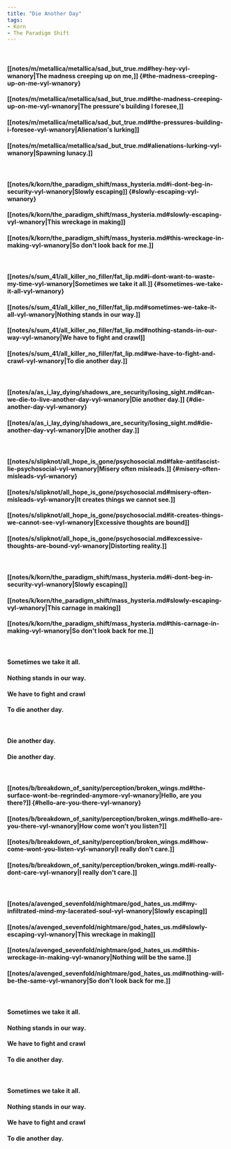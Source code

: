 ```yaml
---
title: "Die Another Day"
tags:
- Korn
- The Paradigm Shift
---
```

&nbsp;
#### [[notes/m/metallica/metallica/sad_but_true.md#hey-hey-vyl-wnanory|The madness creeping up on me,]] {#the-madness-creeping-up-on-me-vyl-wnanory}
#### [[notes/m/metallica/metallica/sad_but_true.md#the-madness-creeping-up-on-me-vyl-wnanory|The pressure's building I foresee,]]
#### [[notes/m/metallica/metallica/sad_but_true.md#the-pressures-building-i-foresee-vyl-wnanory|Alienation's lurking]]
#### [[notes/m/metallica/metallica/sad_but_true.md#alienations-lurking-vyl-wnanory|Spawning lunacy.]]
&nbsp;
#### [[notes/k/korn/the_paradigm_shift/mass_hysteria.md#i-dont-beg-in-security-vyl-wnanory|Slowly escaping]] {#slowly-escaping-vyl-wnanory}
#### [[notes/k/korn/the_paradigm_shift/mass_hysteria.md#slowly-escaping-vyl-wnanory|This wreckage in making]]
#### [[notes/k/korn/the_paradigm_shift/mass_hysteria.md#this-wreckage-in-making-vyl-wnanory|So don't look back for me.]]
&nbsp;
#### [[notes/s/sum_41/all_killer_no_filler/fat_lip.md#i-dont-want-to-waste-my-time-vyl-wnanory|Sometimes we take it all.]] {#sometimes-we-take-it-all-vyl-wnanory}
#### [[notes/s/sum_41/all_killer_no_filler/fat_lip.md#sometimes-we-take-it-all-vyl-wnanory|Nothing stands in our way.]]
#### [[notes/s/sum_41/all_killer_no_filler/fat_lip.md#nothing-stands-in-our-way-vyl-wnanory|We have to fight and crawl]]
#### [[notes/s/sum_41/all_killer_no_filler/fat_lip.md#we-have-to-fight-and-crawl-vyl-wnanory|To die another day.]]
&nbsp;
#### [[notes/a/as_i_lay_dying/shadows_are_security/losing_sight.md#can-we-die-to-live-another-day-vyl-wnanory|Die another day.]] {#die-another-day-vyl-wnanory}
#### [[notes/a/as_i_lay_dying/shadows_are_security/losing_sight.md#die-another-day-vyl-wnanory|Die another day.]]
&nbsp;
#### [[notes/s/slipknot/all_hope_is_gone/psychosocial.md#fake-antifascist-lie-psychosocial-vyl-wnanory|Misery often misleads.]] {#misery-often-misleads-vyl-wnanory}
#### [[notes/s/slipknot/all_hope_is_gone/psychosocial.md#misery-often-misleads-vyl-wnanory|It creates things we cannot see.]]
#### [[notes/s/slipknot/all_hope_is_gone/psychosocial.md#it-creates-things-we-cannot-see-vyl-wnanory|Excessive thoughts are bound]]
#### [[notes/s/slipknot/all_hope_is_gone/psychosocial.md#excessive-thoughts-are-bound-vyl-wnanory|Distorting reality.]]
&nbsp;
#### [[notes/k/korn/the_paradigm_shift/mass_hysteria.md#i-dont-beg-in-security-vyl-wnanory|Slowly escaping]]
#### [[notes/k/korn/the_paradigm_shift/mass_hysteria.md#slowly-escaping-vyl-wnanory|This carnage in making]]
#### [[notes/k/korn/the_paradigm_shift/mass_hysteria.md#this-carnage-in-making-vyl-wnanory|So don't look back for me.]]
&nbsp;
#### Sometimes we take it all.
#### Nothing stands in our way.
#### We have to fight and crawl
#### To die another day.
&nbsp;
#### Die another day.
#### Die another day.
&nbsp;
#### [[notes/b/breakdown_of_sanity/perception/broken_wings.md#the-surface-wont-be-regrinded-anymore-vyl-wnanory|Hello, are you there?]] {#hello-are-you-there-vyl-wnanory}
#### [[notes/b/breakdown_of_sanity/perception/broken_wings.md#hello-are-you-there-vyl-wnanory|How come won't you listen?]]
#### [[notes/b/breakdown_of_sanity/perception/broken_wings.md#how-come-wont-you-listen-vyl-wnanory|I really don't care.]]
#### [[notes/b/breakdown_of_sanity/perception/broken_wings.md#i-really-dont-care-vyl-wnanory|I really don't care.]]
&nbsp;
#### [[notes/a/avenged_sevenfold/nightmare/god_hates_us.md#my-infiltrated-mind-my-lacerated-soul-vyl-wnanory|Slowly escaping]]
#### [[notes/a/avenged_sevenfold/nightmare/god_hates_us.md#slowly-escaping-vyl-wnanory|This wreckage in making]]
#### [[notes/a/avenged_sevenfold/nightmare/god_hates_us.md#this-wreckage-in-making-vyl-wnanory|Nothing will be the same.]]
#### [[notes/a/avenged_sevenfold/nightmare/god_hates_us.md#nothing-will-be-the-same-vyl-wnanory|So don't look back for me.]]
&nbsp;
#### Sometimes we take it all.
#### Nothing stands in our way.
#### We have to fight and crawl
#### To die another day.
&nbsp;
#### Sometimes we take it all.
#### Nothing stands in our way.
#### We have to fight and crawl
#### To die another day.
